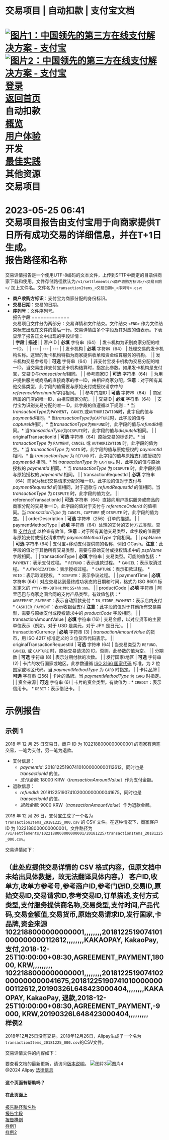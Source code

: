 交易项目 | 自动扣款 | 支付宝文档
===============  
[![图片1：中国领先的第三方在线支付解决方案 - 支付宝](https://ac.alipay.com/storage/2024/3/26/d66c43c0-440d-4c97-9976-f2028a2c8c5e.svg)![图片2：中国领先的第三方在线支付解决方案 - 支付宝](https://ac.alipay.com/storage/2024/3/26/a48bd336-aea0-4f16-bf83-616eacbb4434.svg)](/docs/)  
[登录](https://global.alipay.com/ilogin/account_login.htm?goto=https%3A%2F%2Fglobal.alipay.com%2Fdocs%2Fac%2Fautodebitpay%2Ftransactionitems)  
[返回首页](../../)  
自动扣款  
[概览](/docs/ac/autodebitpay/overview)  
[用户体验](/docs/ac/autodebitpay/user_ex)  
开发  
[最佳实践](/docs/ac/autodebitpay/best_practice)  
其他资源  
交易项目
=================  
2023-05-25 06:41  
交易项目报告由支付宝用于向商家提供T日所有成功交易的详细信息，并在T+1日生成。  
报告路径和名称
====================  
交易详情报告是一个使用UTF-8编码的文本文件，上传到SFTP中商定的目录供商家下载和使用。文件存储路径默认为`/v1/settlements/<商户收购方标识>/<交易日期>/` 加上文件名。文件名为 `transactionItems_<交易日期>_<序列号>.csv`:  
*   **商户收购方标识**：支付宝为商家分配的身份标识。
*   **交易日期**：交易的日期。
*   **序列号**：文件序列号。  
报告字段
=============  
交易项目文件分为两部分：交易详情和文件结束。文件结束 `<END>` 作为文件结束标志出现在文件的最后一行。交易详情由多个字段及其对应的值表示。下表显示了报告正文中出现的字段详情：  
| **字段** | **描述** |
| 客户ID | **必填** 字符串（64） | 发卡机构为识别商家分配的唯一ID。 |
| --- | --- | --- |
| 发卡机构 | **必填** 字符串（64） | 处理交易的发卡机构名称。这里的发卡机构特指为商家提供收单和资金结算服务的机构。 |
| 发卡机构交易参考号 | **可选** 字符串（64） | 非支付宝发卡机构为交易分配的唯一ID。当交易由非支付宝发卡机构结算时，指定此参数。如果发卡机构是支付宝，交易ID与*transactionId*相同。 |
| 参考商家ID | **可选** 字符串（64） | 为用户提供服务或商品的直接商家的唯一ID，由相应商家分配。**注意**：对于所有其他交易类型，此字段的值需要与原始支付或授权请求中的*referenceMerchantId*字段相同。 |
| 参考门店ID | **可选** 字符串（64） | 商家所属的门店的唯一ID，由相应商家分配。 |
| 交易ID | **必填** 字符串（64） | 支付宝为识别交易分配的唯一ID。此字段的值遵循以下规则：* 当*transactionType*为`PAYMENT`，`CANCEL`或`AUTHORIZATION`时，此字段的值与*paymentId*相同。* 当*transactionType*为`CAPTURE`时，此字段的值与*captureId*相同。* 当*transactionType*为`REFUND`时，此字段的值与*refundId*相同。* 当*transactionType*为`DISPUTE`时，此字段的值与*disputeId*相同。 |
| originalTransactionId | **可选** 字符串（64）原始交易的标识符。* 当 *transactionType* 为 `PAYMENT`, `CANCEL` 或 `AUTHORIZATION` 时，此字段的值为空。* 当 *transactionType* 为 `VOID` 时，此字段的值与原始授权的 *paymentId* 相同。* 当 *transactionType* 为 `REFUND` 时，此字段的值与原始支付或授权的 *paymentId* 相同。* 当 *transactionType* 为 `CAPTURE` 时，此字段的值与原始授权的 *paymentId* 相同。* 当 *transactionType* 为 `DISPUTE` 时，此字段的值与原始授权的 *paymentId* 相同。 |
| transactionRequestId | **必填** 字符串（64）商家为标识交易请求分配的唯一ID。此字段的值对于支付与 *paymentRequestId* 的值相同，对于退款与 *refundRequestId* 的值相同。当 *transactionType* 为 `DISPUTE` 时，此字段的值为空。 |
| referenceTransactionId | **可选** 字符串（64）直接向用户提供服务或商品的商家分配的交易唯一ID。此字段的值对于支付与 *referenceOrderId* 的值相同。当 *transactionType* 为 `CANCEL`, `CAPTURE` 或 `DISPUTE` 时，此字段的值为空。 |
| orderDescription | **可选** 字符串（256）订单的描述。 |
| paymentMethodType | **必填** 字符串（64）处理的支付的支付方式类型。查看 [支付方式](https://global.alipay.com/docs/ac/ref/payment_method) 以检查有效值。**注意**：对于所有其他交易类型，此字段的值需要与原始支付或授权请求中的 *paymentMethodType* 字段相同。 |
| pspName | **可选** 字符串 (64) | 支付宝+移动支付提供商的名称，例如 GCash。**注意**：此字段的值对于其他所有交易类型，需要与原始支付或授权请求中的 *pspName* 字段相同。 |
| transactionType | **必填** 字符串 | 交易类型。可能的值包括：* `PAYMENT`：表示支付过程。 * `REFUND`：表示退款过程。 * `CANCEL`：表示取消过程。 * `AUTHORIZATION`：表示授权过程。 * `CAPTURE`：表示扣款过程。 * `VOID`：表示取消授权。 * `DISPUTE`：表示争议过程。 |
| paymentTime | **必填** 字符串 (64) | 对应交易达到最终成功状态的日期和时间，格式为 ISO 8601 标准定义的 `YYYY-MM-DDTHH:MM:SS+hh:mm`。 |
| productCode | **必填** 字符串 | 阿里巴巴与商家之间合同的支付产品类型。有效值包括：* `AGREEMENT_PAYMENT`：表示自动扣款支付 * `IN_STORE_PAYMENT`：表示店内支付 * `CASHIER_PAYMENT`：表示收银台支付 **注意**：此字段的值对于其他所有交易类型，需要与原始支付或授权请求中的 *productCode* 字段相同。 |
| transactionAmountValue | **必填** 字符串 (16) | 交易金额，以对应货币的主要单位表示（例如，对于 USD 是美元，对于 JPY 是日元）。 |
| transactionCurrency | **必填** 字符串 (3) | *transactionAmountValue* 的货币，用 ISO 4217 标准定义的 3 位货币代码表示。 |
| originalTransactionRequestId | **可选** 字符串 (64) | 当交易类型为 `REFUND`、`CANCEL` 或 `CAPTURE` 时，原始交易请求的 ID。否则，此参数的值为空。 |
| 分期数 | **可选** 字符串 (8) | 表示分期付款的次数。 |
| 发行国家/地区 | **可选** 字符串 (2) | 卡片的发行国家或地区。此参数遵循 [ISO 3166 国家代码](https://www.iso.org/obp/ui/#search) 标准，为 2 位国家或地区代码。当 *paymentMethodType* 为 `CARD` 时指定。 |
| 卡片品牌 | **可选** 字符串 (256) | 卡片的品牌。当 *paymentMethodType* 为 `CARD` 时指定。 |
| 资金来源 | **可选** 字符串 (6) | 卡片的资金类型。有效值为：* `CREDIT`：表示信用卡。 * `DEBIT`：表示借记卡。 |  

示例报告
==========

示例 1
-------

2018 年 12 月 25 日交易日，商户 ID 为 1022188000000000001 的商家有两笔交易，一笔为支付，另一笔为退款。

*   支付信息：
    *   _paymentId_: 2018122519074101000000000112612，同时也是 _transactionId_ 的值。
    *   _支付金额_: 18000 KRW（_transactionAmountValue_）作为支付金额。
*   退款信息：
    *   _refundId_: 2018122519074102000000000041675，同时也是 _transactionId_ 的值。
    *   _退款金额_: 9000 KRW（_transactionAmountValue_）作为退款金额。

2018 年 12 月 26 日，支付宝生成了一个名为 `transactionItems_20181225_000.csv` 的 CSV 文件。在这种情况下，商家客户 ID 为 1022188000000000001。文件路径为 `/v1/settlements/1022188000000000001/20181225/transactionItems_20181225_000.csv`。

交易详情如下：

（此处应提供交易详情的 CSV 格式内容，但原文档中未给出具体数据，故无法翻译具体内容。）
客户ID,收单方,收单方参考号,参考商户ID,参考门店ID,交易ID,原始交易ID,交易请求ID,参考交易ID,订单描述,支付方式类型,支付服务提供商名称,交易类型,支付时间,产品代码,交易金额值,交易货币,原始交易请求ID,发行国家,卡品牌,资金来源
1022188000000000001,,,,,,,,2018122519074101000000000112612,,,,,,,,KAKAOPAY, KakaoPay, 支付,2018-12-25T10:00:00+08:30,AGREEMENT_PAYMENT,18000, KRW,,,,,,,,,
1022188000000000001,,,,,,,,2018122519074102000000000041675,2018122519074101000000000112612,20190326L648423000404,,,,,,,,KAKAOPAY, KakaoPay, 退款,2018-12-25T10:00:00+08:30,AGREEMENT_PAYMENT,-9000, KRW,20190326L648423000404,,,,,,,,,
<END>  
样例2
--------
2018年12月25日没有交易。2018年12月26日，Alipay生成了一个名为`transactionItems_20181225_000.csv`的CSV文件。

交易详情文件的内容如下：
<END>  

要查看文档的最新更新，请访问[版本说明](https://global.alipay.com/docs/releasenotes)。
![图片3](https://ac.alipay.com/storage/2021/5/20/19b2c126-9442-4f16-8f20-e539b1db482a.png)![图片4](https://ac.alipay.com/storage/2021/5/20/e9f3f154-dbf0-455f-89f0-b3d4e0c14481.png)  
@2024 Alipay [法律信息](https://global.alipay.com/docs/ac/platform/membership)  
#### 这个页面有帮助吗？  
#### 在此页面上  
[报告路径和名称](#CdJlR "报告路径和名称")  
[报告字段](#cY6B8 "报告字段")  
[报告样例](#xWwEr "报告样例")  
[样例1](#YllMq "样例1")  
[样例2](#VeayW "样例2")